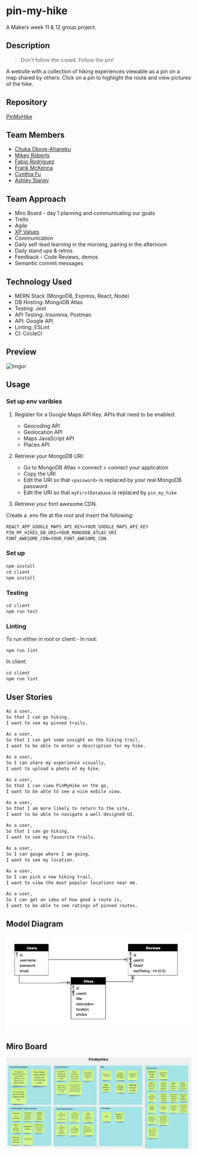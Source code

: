 # pin-my-hike

A Makers week 11 & 12 group project. 

## Description

> Don't follow the crowd. Follow the pin!

A website with a collection of hiking experiences viewable as a pin on a map shared by others. 
Click on a pin to highlight the route and view pictures of the hike.

## Repository

[PinMyHike](https://github.com/frank-mck/pin-my-hike)

## Team Members

* [Chuka Okoye-Ahaneku](https://github.com/coo990)
* [Mikey Roberts](https://github.com/mikey-roberts)
* [Fabio Rodriguez](https://github.com/frodri13)
* [Frank McKenna](https://github.com/frank-mck)
* [Cynthia Fu](https://github.com/YinnyF)
* [Ashley Slaney](https://github.com/Ashley-Slaney)

## Team Approach
* Miro Board - day 1 planning and communicating our goals
* Trello
* Agile
* [XP Values](http://www.extremeprogramming.org/values.html)
* Communication
* Daily self-lead learning in the morning, pairing in the afternoon
* Daily stand ups & retros
* Feedback - Code Reviews, demos
* Semantic commit messages

## Technology Used
* MERN Stack (MongoDB, Express, React, Node)
* DB Hosting: MongoDB Atlas
* Testing: Jest
* API Testing: Insomnia, Postman
* API: Google API
* Linting: ESLint
* CI: CircleCI

## Preview
![Imgur](https://i.imgur.com/DGriDOG.png)

## Usage

### Set up env varibles
1. Register for a Google Maps API Key.
    APIs that need to be enabled:
    * Geocoding API
    * Geolocation API
    * Maps JavaScript API
    * Places API

2. Retrieve your MongoDB URI:
    * Go to MongoDB Atlas > connect > connect your application
    * Copy the URI
    * Edit the URI so that `<password>` is replaced by your real MongoDB password
    * Edit the URI so that `myFirstDatabase` is replaced by `pin_my_hike`
3. Retrieve your font awesome CDN.

Create a .env file at the root and insert the following:
```
REACT_APP_GOOGLE_MAPS_API_KEY=YOUR_GOOGLE_MAPS_API_KEY
PIN_MY_HIKES_DB_URI=YOUR_MONGODB_ATLAS_URI
FONT_AWESOME_CDN=YOUR_FONT_AWESOME_CDN
```

### Set up
```
npm install
cd client
npm install
```

### Testing
```
cd client
npm run test
```

### Linting

To run either in root or client:-
In root:
```
npm run lint
```

In client:
```
cd client
npm run lint
```

## User Stories

```
As a user,
So that I can go hiking,
I want to see my pinned trails.
```
```
As a user,
So that I can get some insight on the hiking trail,
I want to be able to enter a description for my hike.
```
```
As a user,
So I can share my experience visually,
I want to upload a photo of my hike.
```
```
As a user,
So that I can view PinMyHike on the go,
I want to be able to see a nice mobile view.
```
```
As a user,
So that I am more likely to return to the site,
I want to be able to navigate a well designed UI.
```
```
As a user,
So that I can go hiking,
I want to see my favourite trails.
```
```
As a user,
So I can gauge where I am going,
I want to see my location.
```
```
As a user,
So I can pick a new hiking trail,
I want to view the most popular locations near me.
```
```
As a user, 
So I can get an idea of how good a route is, 
I want to be able to see ratings of pinned routes.
```

## Model Diagram

<img src="/readme_images/model.png" alt="model diagram"/>

## Miro Board

<img src="/readme_images/miro.png" alt="team miro board"/>
